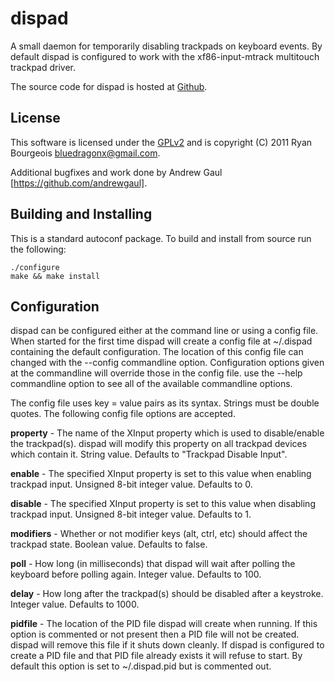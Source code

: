 dispad
======

A small daemon for temporarily disabling trackpads on keyboard events. By
default dispad is configured to work with the xf86-input-mtrack multitouch
trackpad driver.

The source code for dispad is hosted at [Github][1].

License
-------

This software is licensed under the [GPLv2][2] and is copyright (C) 2011 Ryan
Bourgeois <bluedragonx@gmail.com>.

Additional bugfixes and work done by Andrew Gaul [https://github.com/andrewgaul].

Building and Installing
-----------------------
This is a standard autoconf package. To build and install from source run the
following:

	./configure
	make && make install

Configuration
-------------

dispad can be configured either at the command line or using a config file.
When started for the first time dispad will create a config file at ~/.dispad
containing the default configuration. The location of this config file can
changed with the --config commandline option. Configuration options given at
the commandline will override those in the config file. use the --help
commandline option to see all of the available commandline options.

The config file uses key = value pairs as its syntax. Strings must be double
quotes. The following config file options are accepted.

**property** -
The name of the XInput property which is used to disable/enable the
trackpad(s). dispad will modify this property on all trackpad devices which
contain it. String value. Defaults to "Trackpad Disable Input".

**enable** -
The specified XInput property is set to this value when enabling trackpad
input. Unsigned 8-bit integer value. Defaults to 0.

**disable** -
The specified XInput property is set to this value when disabling trackpad
input.  Unsigned 8-bit integer value. Defaults to 1.

**modifiers** -
Whether or not modifier keys (alt, ctrl, etc) should affect the trackpad state.
Boolean value. Defaults to false.

**poll** -
How long (in milliseconds) that dispad will wait after polling the keyboard
before polling again. Integer value. Defaults to 100.

**delay** -
How long after the trackpad(s) should be disabled after a keystroke. Integer
value. Defaults to 1000.

**pidfile** -
The location of the PID file dispad will create when running. If this option is
commented or not present then a PID file will not be created. dispad will
remove this file if it shuts down cleanly. If dispad is configured to create a
PID file and that PID file already exists it will refuse to start. By default
this option is set to ~/.dispad.pid but is commented out.

[1]: https://github.com/BlueDragonX/dispad
[2]: http://www.gnu.org/licenses/gpl-2.0.html	"GNU General Public License, version 2"
